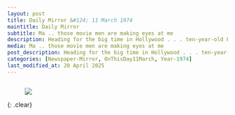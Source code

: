 ```yaml
---
layout: post
title: Daily Mirror &#124; 11 March 1974
maintitle: Daily Mirror
subtitle: Ma .. those movie men are making eyes at me
description: Heading for the big time in Hollywood . . . ten-year-old Lena Zavaroni.
media: Ma .. those movie men are making eyes at me
post_description: Heading for the big time in Hollywood . . . ten-year-old Lena Zavaroni.
categories: [Newspaper-Mirror, OnThisDay11March, Year-1974]
last_modified_at: 20 April 2025
---
```


<figure class="fig1">
<a href="/assets/images/mirror/1978-03-02-mirror-page-3.png"><img src="/assets/images/mirror/1978-03-02-mirror-page-3.png" class="full-width zoom-in"></a>
</figure>

<br />{: .clear}

<style>
.fig1 {float:left; width:100%;}
</style>

